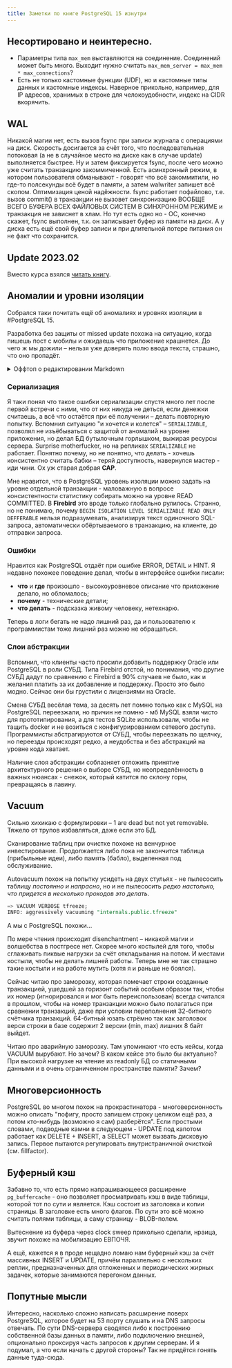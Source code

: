 ```yaml
---
title: Заметки по книге PostgreSQL 15 изнутри
---
```


## Несортировано и неинтересно.

- Параметры типа `max_mem` выставляются на соединение. Соединений может быть много. Выходит нужно считать `max_mem_server = max_mem * max_connections`?
- Есть не только кастомные функции (UDF), но и кастомные типы данных и кастомные индексы. Наверное прикольно, например, для IP адресов, хранимых в строке для челокоудобности, индекс на CIDR вкорячить.

## WAL

Никакой магии нет, есть вызов fsync при записи журнала с операциями на диск. Скорость досигается за счёт того, что последовательная потоковая (а не в случайное место на диске как в случае update) выполняется быстрее. Ну и затем фиксируется fsync, после чего можно уже считать транзакцию закоммиченной. Есть асинхронный режим, в котором пользователя обманывают - говорят что всё закоммитили, но где-то полсекунды всё будет в памяти, а затем walwriter запишет всё скопом. Оптимизация ценой надёжности. fsync работает пофайлово, т.е. вызов commit() в транзакции не вызовет синхронизацию ВООБЩЕ ВСЕГО БУФЕРА ВСЕХ ФАЙЛОВЫХ СИСТЕМ В СИНХРОННОМ РЕЖИМЕ и транзакция не зависнет в хлам. Но тут есть одно но - ОС, конечно скажет, fsync выполнен, т.к. он записывает буфер из памяти на диск. А у диска есть ещё свой буфер записи и при длительной потере питания он не факт что сохранится.

## Update 2023.02

Вместо курса взялся [читать книгу](https://mastodon.ml/@fflitclub/109619403525965319). 

## Аномалии и уровни изоляции

Собрался таки почитать ещё об аномалиях и уровнях изоляции в #PostgreSQL 15.

Разработка без защиты от missed update похожа на ситуацию, когда пишешь пост с мобилы и ожидаешь что приложение крашнется. До чего ж мы дожили – нельзя уже доверять полю ввода текста, страшно, что оно пропадёт.

<details>
<summary>Оффтоп о редактировании Markdown</summary>
И ладно бы в вебе или на мобилке, так ведь даже модным #markdown-редакторам в #flatpak доверять не приходится. Но у них хоть сохранение есть на относительно надёжное хранилище по хоткею. Тащить ноут в кресло к читалке неудобно, но заметки в онгоуинге делать хочется. Но на мобиле печатать неудобно, планшет просто отбитый, а сидеть на стуле за ноутом ещё неудобнее.

Мне нравится редактор Apostrophe, но я не люблю начинать писать статьи не из консоли. Этот блог - git-репа, в ней есть специальный примитивный баш-скрипт, который создаёт файл из шаблона, подставляет нужную дату, название итд. И я не понимаю как понять какой командой запускать Apostrophe, сидящий во флатпаке, из консоли, пробовал "отревёрсить" найдя команду в ps aux | grep, но не помогло, "показать подробности" с док-панели ведёт в магазин приложений, а не показывает команду, которой он запускается, читать документацию впадлу, а ползать во всплывашке по файлового менеджера - больно.
</details>

### Сериализация

Я таки понял что такое ошибки сериализации спустя много лет после первой встречи с ними, что от них никуда не деться, если денежки считаешь, а всё что остаётся при её получении – делать повторную попытку. Вспомнил ситуацию "и хочется и колется" – `SERIALIZABLE`, позволял не изъёбываться с защитой от аномалий на уровне приложения, но делал БД бутылочным горлышком, выжирая ресурсы сервера. Surprise motherfucker, но на репликах `SERIALIZABLE` не работает. Понятно почему, но не понятно, что делать - хочешь консистентно считать бабки – теряй доступность, навернулся мастер - иди чини. Ох уж старая добрая **CAP**.

Мне нравится, что в PostgreSQL уровень изоляции можно задать на уровне отдельной транзакции - маловажную в вопросе консистентности статистику собирать можно на уровне READ COMMITTED. В **Firebird** это вроде только глобально рулилось. Странно, но не понимаю, почему `BEGIN ISOLATION LEVEL SERIALIZABLE READ ONLY DEFFERABLE` нельзя подразумевать, анализируя текст одиночного SQL-запроса, автоматически обёртываемого в транзакцию, на клиенте, до отправки запроса.

### Ошибки

Нравится как PostgreSQL отдаёт при ошибке ERROR, DETAIL и HINT. Я недавно похожее поведение делал, чтобы в интерфейсе ошибки писали:

- **что** и **где** произошло - высокоуровневое описание что приложение делало, но обломалось;
- **почему** - технические детали;
- **что делать** - подсказка живому человеку, нетехнарю.

Теперь в логи бегать не надо лишний раз, да и пользователю к программистам тоже лишний раз можно не обращаться.

### Слои абстракции

Вспомнил, что клиенты часто просили добавить поддержку Oracle или PostgreSQL в роли СУБД. Типа Firebird отстой, но понимания, что другие СУБД дадут по сравнению с Firebird в 90% случаев не было, как и желания платить за их добавление и поддержку. Просто это было модно. Сейчас они бы грустили с лицензиями на Oracle.

Смена СУБД весёлая тема, за десять лет помню только как с MySQL на PostgreSQL переезжали, но причин не помню - мб MySQL взяли чисто для прототипирования, а для тестов SQLite использовали, чтобы не тащить docker и не возиться с конфигурированием сетевого доступа. Программисты абстрагируются от СУБД, чтобы переезжать по щелчку, но переезды происходят редко, а неудобства и без абстракций на уровне кода хватает.

Наличие слоя абстракции соблазняет отложить принятие архитектурного решения о выборе СУБД, но неопределённость в важных нюансах - снежок, который катится по склону горы, превращаясь в лавину.

## Vacuum

Сильно хихикаю с формулировки – 1 are dead but not yet removable. Тяжело от трупов избавляться, даже если это БД.

Сканирование таблиц при очистке похоже на венчурное инвестирование. Продолжается либо пока не закончится таблица (прибыльные идеи), либо память (бабло), выделенная под обслуживание.

Autovacuum похож на попытку усидеть на двух стульях - не пылесосить таблицу _постоянно и напрасно_, но и не пылесосить _редко настолько, что придется в несколько проходов это делать_.

``` sql
=> VACUUM VERBOSE tfreeze;
INFO: aggressively vacuuming "internals.public.tfreeze"
```

А мы с PostgreSQL похожи...

По мере чтения происходит disenchantment – никакой магии и волшебства в постгресе нет. Скорее много костылей для того, чтобы сглаживать пиквые нагрузки за счёт откладывания на потом. И местами костыли, чтобы не делать лишней работы. Теперь мне не так страшно такие костыли и на работе мутить (хотя я и раньше не боялся).

Сейчас читаю про заморозку, которая помечает строки созданные транзакцией, ушедшей за горизонт событий особым образом так, чтобы их номер (игнорировался и мог быть переиспользован) всегда считался в прошлом, чтобы на номер транзакции можно было полагаться при сравнении транзакций, даже при условии переполнения 32-битного счётчика транзакций. 64-битный юзать стрёмно так как заголовок верси строки в базе содержит 2 версии (min, max) лишних 8 байт выйдет.

Читаю про аварийную заморозку. Там упоминают что есть кейсы, когда VACUUM вырубают. Но зачем? В каком кейсе это было бы актуально? При высокой нагрузке на чтение из readonly БД со статичными данными и в очень ограниченном пространстве памяти? Зачем?

## Многоверсионность

PostgreSQL во многом похож на прокрастинатора - многоверсионность можно описать "пофигу, просто запишем строку целиком ещё раз, а потом кто-нибудь (возможно я сам) разберётся". Если простыми словами, подводные камни в следующем - UPDATE под капотом работает как DELETE + INSERT, а SELECT может вызвать дисковую запись. Первое пытаются регулировать внутристраничной очисткой (см. fillfactor).

## Буферный кэш

Забавно то, что есть прямо напрашивающееся расширение `pg_buffercache` - оно позволяет просматривать кэш в виде таблицы, которой тот по сути и является. Кэш состоит из заголовка и копии страницы. В заголовке есть много флагов. По сути это всё можно считать полями таблицы, а саму страницу - BLOB-полем.

Вытеснение из буфера через clock sweep прикольно сделали, нраица, звучит похоже на мобилизацию ЕВПОЧЯ.

А ещё, кажется я в проде нещадно ломаю нам буферный кэш за счёт массивных INSERT и UPDATE, причём параллельно с нескольких реплик, предназначенных для отложенных и периодических жирных задачек, которые занимаются перегоном данных.

## Попутные мысли

Интересно, насколько сложно написать расширение поверх PostgreSQL, которое будет на 53 порту слушать и на DNS запросы отвечать. По сути DNS-сервера сводятся либо к построению собственной базы данных в памяти, либо подключению внешней, опционально проксируя часть запросов к другим серверам. И я подумал, а что если начать с другой стороны? Так не придётся гонять данные туда-сюда.
